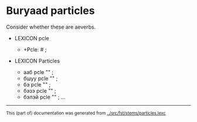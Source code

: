 
# Buryaad particles

Consider whether these are aeverbs.

 * LEXICON pcle  
     - +Pcle: # ;  

 * LEXICON Particles   

     - ааб pcle "" ;   
     - бшуу pcle "" ;   
     - бэ pcle "" ;   
     - бэзэ pcle "" ;   
     - бэлэй pcle "" ;   ...
* * *
<small>This (part of) documentation was generated from [../src/fst/stems/particles.lexc](http://github.com/giellalt/lang-bxr/blob/main/../src/fst/stems/particles.lexc)</small>